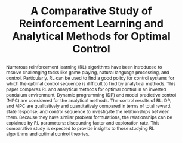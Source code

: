 ---
type: "Conference Paper"
layout: publication
group: publications
title: "A Comparative Study of Reinforcement Learning and Analytical Methods for Optimal Control"
authors: "**Myeongseok Ryu**, Junseo Ha, Minji Kim, **Kyunghwan Choi**&#42;"
domestic_or_international: "international" # or "domestic"
pubs: 
  - name: IEEE International Workshop on Intelligent Systems (IWIS) 2023
    doi: 10.1109/IWIS58789.2023.10284677
    pdf: "/static/pub/2023-Comparative-IWIS.pdf"
    state: "accepted"
pub_date: "2023-10-23" #Date of publication. Change from Biorxiv date to Journal date once accepted
image: "/static/pub/2023-Comparative.png"
abstract: "
  Numerous reinforcement learning (RL) algorithms have been introduced to resolve challenging tasks like game playing, natural language processing, and control. Particularly, RL can be used to find a good policy for control systems for which the optimal control sequence is difficult to find by analytical methods. This paper compares RL and analytical methods for optimal control in an inverted pendulum environment. Dynamic programming (DP) and model predictive control (MPC) are considered for the analytical methods. The control results of RL, DP, and MPC are qualitatively and quantitatively compared in terms of total reward, state response, and control sequence to investigate the relationships between them. Because they have similar problem formulations, the relationships can be explained by RL parameters: discounting factor and exploration rate. This comparative study is expected to provide insights to those studying RL algorithms and optimal control theories.
"
# links:
#   - name: 
#     url: 
---